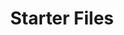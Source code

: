 ---
title: Starter Files
parent: resources
order: 2
sections:

    - file: html
      layout: text

    - file: html-cdn
      layout: accordion

    - file: html-local
      layout: accordion

    - file: es6
      layout: accordion
      
    - file: iframe
      layout: text      
      
    - file: iframe-code
      layout: accordion

    - file: math
      layout: text

    - file: mathjax
      layout: accordion

    - file: katex
      layout: accordion
      
    - file: moodle
      layout: text
      
    - file: moodle-filter
      layout: accordion
---